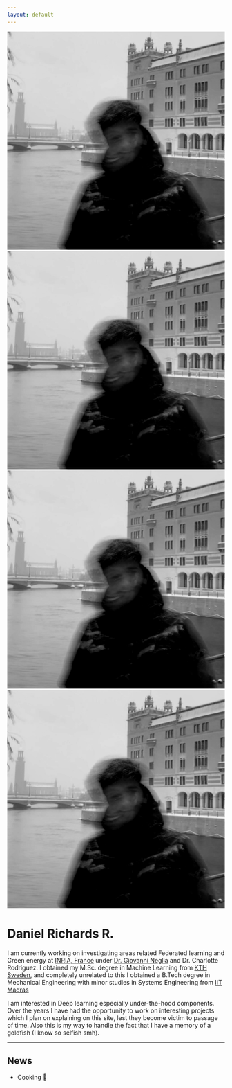 ```yaml
---
layout: default
---
```

![img1](assets/profile.jpg) ![img2](assets/profile.jpg) ![img3](assets/profile.jpg) ![img4](assets/profile.jpg)

# Daniel Richards R.

I am currently working on investigating areas related Federated learning and Green energy at [INRIA, France](https://www.inria.fr/fr/centre-inria-universite-cote-azur) under [Dr. Giovanni Neglia](http://www-sop.inria.fr/members/Giovanni.Neglia/) and Dr. Charlotte Rodriguez. I obtained my M.Sc. degree in Machine Learning from [KTH Sweden](https://www.kth.se/), and completely unrelated to this I obtained a B.Tech degree in Mechanical Engineering with minor studies in Systems Engineering from [IIT Madras](https://www.iitm.ac.in/)

I am interested in Deep learning especially under-the-hood components. Over the years I have had the opportunity to work on interesting projects which I plan on explaining on this site, lest they become victim to passage of time. Also this is my way to handle the fact that I have a memory of a goldfish (I know so selfish smh).

---

## News

- Cooking :bowl_with_spoon:



